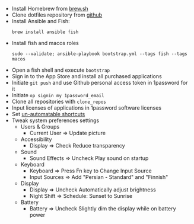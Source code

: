 * Install Homebrew from [brew.sh](https://brew.sh)
* Clone dotfiles repository from [github](https://github.com/sam-hosseini/dotfiles)
* Install Ansible and Fish:
    ```
    brew install ansible fish
    ```
* Install fish and macos roles
    ```
    sudo --validate; ansible-playbook bootstrap.yml --tags fish --tags macos
    ```
* Open a fish shell and execute `bootstrap`
* Sign in to the App Store and install all purchased applications
* Initiate `git push` and use Github personal access token in 1password for it
* Initiate `op signin my 1password_email`
* Clone all repositories with `clone_repos`
* Input licenses of applications in 1password software licenses
* Set [un-automatable shortcuts](https://github.com/sam-hosseini/dotfiles/blob/main/roles/karabiner/files/shortcuts.md)
* Tweak system preferences settings
    * Users & Groups
        * Current User => Update picture
    * Accessibility
        * Display => Check Reduce transparency
    * Sound
        * Sound Effects => Uncheck Play sound on startup
    * Keyboard
        * Keyboard => Press Fn key to Change Input Source
        * Input Sources => Add "Persian - Standard" and "Finnish"
    * Display
        * Display => Uncheck Automatically adjust brightness
        * Night Shift => Schedule: Sunset to Sunrise
    * Battery
        * Battery => Uncheck Slightly dim the display while on battery power

